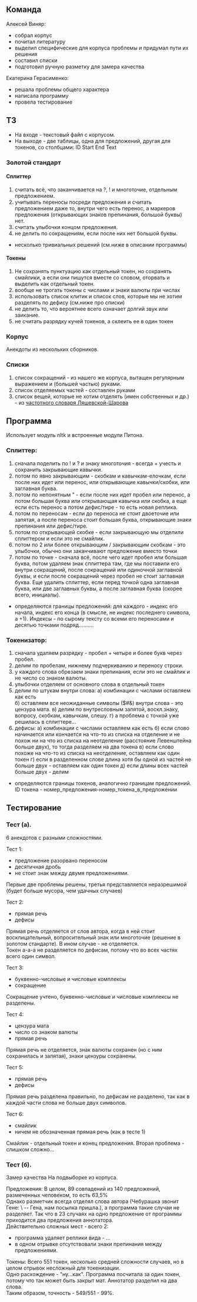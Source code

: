 ﻿## Команда

Алексей Виняр:
- собрал корпус
- почитал литературу
- выделил специфические для корпуса проблемы и придумал пути их решения
- составил списки
- подготовил ручную разметку для замера качества

Екатерина Герасименко:
- решала проблемы общего характера
- написала программу
- провела тестирование


## ТЗ

- На входе - текстовый файл с корпусом.
- На выходе - две таблицы, одна для предложений, другая для токенов, со столбцами:
    ID  Start   End Text

### Золотой стандарт

#### Сплиттер
1) считать всё, что заканчивается на ?, ! и многоточие, отдельным предложением.
2) учитывать переносы посреди предложения и считать предложением даже то, внутри чего есть перенос, а маркеров предложения (открывающих знаков препинания, большой буквы) нет.
3) считать улыбочки концом предложения.
4) не делить по сокращениям, если после них нет большой буквы.
+ несколько тривиальных решений (см.ниже в описании программы)

#### Токены
1) Не сохранять пунктуацию как отдельный токен, но сохранять смайлики, а если они пишутся вместе со словом, оторвать и выделить как отдельный токен.
2) вообще не трогать токены с числами и знаки валюты при числах
3) использовать список клитик и список слов, которые мы не хотим разделять по дефису (см.ниже про списки)
4) не делить то, что вероятнее всего означает долгий звук или заикание.
5) не считать разрядку кучей токенов, а склеить ее в один токен

### Корпус

Анекдоты из нескольких сборников.

### Списки

1) список сокращений - из нашего же корпуса, вытащен регулярным выражением и (большей частью) руками.
2) список отделяемых частей - составлен руками
3) список вещей, которые не хотим отделять (имен собственных и др.) - из [частотного словаря Ляшевской-Шарова](http://dict.ruslang.ru/freq.php?)


## Программа

Использует модуль nltk и встроенные модули Питона.

### Сплиттер:

1) сначала поделить по ! и ? и знаку многоточия - всегда + учесть и сохранить закрывающие кавычки.
2) потом по явно закрывающим - скобкам и кавычкам-елочкам, если после них идет или перенос, или открывающие кавычки/скобки, или заглавная буква.
3) потом по непонятным " - если после них идет пробел или перенос, а потом большая буква или открывающая кавычка или скобка, а еще если есть перенос а потом дефис/тире - то есть новая реплика.
4) потом по переносам - если до переноса не стоит двоеточие или запятая, а после переноса стоит большая буква, открывающие знаки препинания или дефис/тире.
5) потом по открывающей скобке - если закрывающую мы отделили сплиттером и если это не смайлик.
6) потом по 2 или более открывающим / закрывающим скобкам - это улыбочки, обычно они заканчивают предложение вместо точки
7) потом по точке - сначала всё, после чего идет пробел или большая буква, потом удаляем знак сплиттера там, где мы поставили его внутри сокращений, после сокращений или одиночной заглавной буквы, и если после сокращений через пробел не стоит заглавная буква. Еще удалить сплиттер, если перед точкой одна заглавная буква, или две заглавных буквы, а после заглавная буква (скорее всего, инициалы).

+ определяются границы предложений: для каждого - индекс его начала, индекс его конца (в смысле, не индекс последнего символа, а +1). Индексы - по сырому тексту со всеми его переносами и десятью точками подряд..........


### Токенизатор:

1) сначала удаляем разрядку - пробел + четыре и более букв через пробел.
1) делим по пробелам, нижнему подчеркиванию и переносу строки.
2) у каждого слова обрезаем знаки препинания, если это не смайлик и не число со знаком валюты.
3) улыбочки отделяем от основного слова в отдельный токен
4) делим по штукам внутри слова: 
    а) комбинации с числами оставляем как есть   
    б) оставляем все неожиданные символы ($#&) внутри слова - это цензура мата.
    в) делим по внутресловным запятой, воскл.знаку, вопросу, скобкам, кавычкам, слешу.
    г) а проблема с точкой уже решилась в сплиттере...
5) дефисы:
    а) комбинации с числами оставляем как есть
    б) если слово начинается или кончается на что-то из списка на отделение и не похож ни на что из списка на неотделение (расстояние Левенштейна больше двух), то тогда разделяем на два токена
    в) если слово похоже на что-то из списка на неотделение, оставляем как один токен
    г) если в разделенном слове длина хотя бы одной из частей не больше двух - оставляем как один токен
    д) если длины всех частей больше двух - делим
 
+ определяются границы токенов, аналогично границам предложений.
ID токена - номер_предложения-номер_токена_в_предложении 


## Тестирование

### Тест (а).
6 анекдотов с разными сложностями.

Тест 1:
- предложение разорвано переносом
- десятичная дробь
- не стоит знак между двумя предложениями.

Первые две проблемы решены, третья представляется неразрешимой (будет больше мусора, чем удачных случаев)

Тест 2:
- прямая речь
- дефисы

Прямая речь отделяется от слов автора, когда в ней стоит восклицательный, вопросительный знак или многоточие (решение в золотом стандарте). В ином случае - не отделяется.<br>
Токен а-а-а не разделяется по дефисам, потому что во всех частях всего один символ.

Тест 3:
- буквенно-числовые и числовые комплексы
- сокращение

Сокращение учтено, буквенно-числовые и числовые комплексы не разделены.

Тест 4:
- цензура мата
- число со знаком валюты
- прямая речь

Прямая речь не отделяется, знак валюты сохранен (но с ним сохранилась и запятая), знаки цензуры сохранены.

Тест 5:
- прямая речь
- дефисы

Прямая речь разделена правильно, по дефисам не разделено, так как в каждой части слова не больше двух символов.

Тест 6:
- смайлик
- ничем не обозначенная прямая речь (как в тесте 1)

Смайлик - отдельный токен и конец предложения. Вторая проблема - слишком сложно...


### Тест (б).
Замер качества
На подвыборке из корпуса.

Предложения:
В целом, 89 совпадений из 140 предложений, размеченных человеком, то есть 63,5%<br>
Однако разметчик всегда отделял слова автора (Чебурашка звонит Гене: \\ -- Гена, нам посылка пришла.), а программа такие случаи не разделяет.  Так что в 23 случаях на одно предложение от программы приходится два предложения аннотатора.<br>
Действительно сложных мест - всего 2:
- программа удаляет реплики вида - ...
- в одном отрывке отсутствовали знаки препинания между предложениями.
   
Токены:
Всего 551 токен, несколько средней сложности случаев, но в целом отрывок несложный для токенизации.<br>
Одно расхождение - "ну...как". Программа посчитала за один токен, потому что так может быть закрыт мат. Аннотатор разделил на два слова.<br>
Таким образом, точность - 549/551 - 99%.
